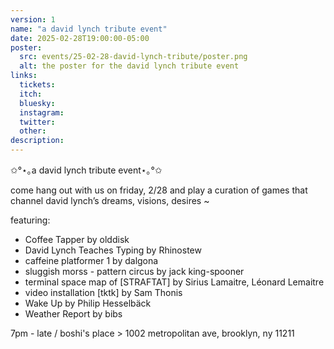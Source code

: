 ```yaml
---
version: 1
name: "a david lynch tribute event"
date: 2025-02-28T19:00:00-05:00
poster:
  src: events/25-02-28-david-lynch-tribute/poster.png
  alt: the poster for the david lynch tribute event
links:
  tickets:
  itch:
  bluesky:
  instagram:
  twitter:
  other:
description:
---
```

✩°⋆｡a david lynch tribute event⋆｡°✩

come hang out with us on friday, 2/28 and play a curation of games that channel david lynch’s dreams, visions, desires ~

featuring:

- Coffee Tapper by olddisk
- David Lynch Teaches Typing by Rhinostew
- caffeine platformer 1 by dalgona
- sluggish morss -  pattern circus by jack king-spooner
- terminal space map of [STRAFTAT] by Sirius Lamaitre, Léonard Lemaitre
- video installation [tktk] by Sam Thonis
- Wake Up by Philip Hesselbäck
- Weather Report by bibs

7pm - late / boshi's place > 1002 metropolitan ave, brooklyn, ny 11211